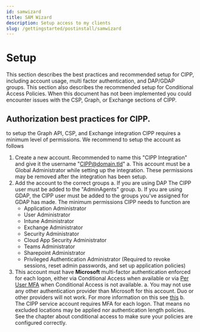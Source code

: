 ```yaml
---
id: samwizard
title: SAM Wizard
description: Setup access to my clients
slug: /gettingstarted/postinstall/samwizard
---
```


# Setup

This section describes the best practices and recommended setup for CIPP, including account usage, multi factor authentication, and DAP/GDAP groups. This section also describes the recommended setup for Conditional Access Policies. When this document has not been implemented you could encounter issues with the CSP, Graph, or Exchange sections of CIPP.

##  Authorization best practices for CIPP.

to setup the Graph API, CSP, and Exchange integration CIPP requires a minimum level of permissions. We recommend to setup the account as follows

1. Create a new account. Recommended to name this "CIPP Integration" and give it the username "CIPP@domain.tld"
	a. This account must be a Global Administrator while setting up the integration. These permissions may be removed after the integration has been setup.
2. Add the account to the correct groups
	a. If you are using DAP The CIPP user must be added to the "AdminAgents" group. 
	b. If you are using GDAP, the CIPP user must be added to the groups you've assigned for GDAP has made. The minimum permissions CIPP needs to function are
	-   Application Administrator
    -   User Administrator
    -   Intune Administrator
    -   Exchange Administrator
    -   Security Administrator
    -   Cloud App Security Administrator
    -   Teams Administrator
    -   Sharepoint Administrator
    -   Privileged Authentication Administrator (Required to revoke sessions, reset admin passwords, and set up application policies)
3. This account must have **Microsoft** multi-factor authentication enforced for each logon, either via Conditional Access when available or via [Per User MFA](https://account.activedirectory.windowsazure.com/UserManagement/MultifactorVerification.aspx) when Conditional Access is not available. 
	 a.  You may not use any other authentication provider than Microsoft for this account. Duo or other providers will not work. For more information on this see [this](https://learn.microsoft.com/en-us/partner-center/partner-security-requirements-mandating-mfa#supported-mfa-options)
	 b. The CIPP service account requires MFA for each logon. That means no excluded locations may be applied nor authentication length policies. See the chapter about conditional access to make sure your policies are configured correctly.


